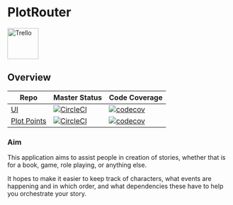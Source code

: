 # PlotRouter

[<img alt="Trello" src="https://upload.wikimedia.org/wikipedia/en/8/8c/Trello_logo.svg" width=70x/>][Trello]

## Overview

| Repo                             | Master Status                               | Code Coverage                                        |
| -------------------------------- | ------------------------------------------- | ---------------------------------------------------- |
| [UI][UI-Github]                  | [![CircleCI][UI-CCI-Badge]][UI-CCI]         | [![codecov][UI-CodeCov-Badge]][UI-CodeCov]           |
| [Plot Points][PP-Github]         | [![CircleCI][PP-CCI-Badge]][PP-CCI]         | [![codecov][PP-CodeCov-Badge]][PP-CodeCov]           |

[UI-Github]: https://github.com/PossibleLlama/PlotRouter-UI
[UI-CCI-Badge]: https://circleci.com/gh/PossibleLlama/PlotRouter-UI.svg?style=svg&circle-token=e65c69d2f59335eaf44e72d6487c478c518ab5b1
[UI-CCI]: https://circleci.com/gh/PossibleLlama/PlotRouter-UI/tree/master
[UI-CodeCov-Badge]: https://codecov.io/gh/PossibleLlama/PlotRouter-UI/branch/master/graph/badge.svg?token=nnGEN1vSks
[UI-CodeCov]: https://codecov.io/gh/PossibleLlama/PlotRouter-UI

[PP-Github]: https://github.com/PossibleLlama/PlotRouter-PP
[PP-CCI-Badge]: https://circleci.com/gh/PossibleLlama/PlotRouter-PP/tree/master.svg?style=svg&circle-token=07292fe316715bf5c78e72534a2d05a59c0e7880
[PP-CCI]: https://circleci.com/gh/PossibleLlama/PlotRouter-PP/tree/master
[PP-CodeCov-Badge]: https://codecov.io/gh/PossibleLlama/PlotRouter-PP/branch/master/graph/badge.svg?token=ZrFA9xeliL
[PP-CodeCov]: https://codecov.io/gh/PossibleLlama/PlotRouter-PP

[Trello]: https://trello.com/b/mEtQHsTR/plot-router

### Aim

This application aims to assist people in creation of stories, whether that is for a book, game, role playing, or anything else.

It hopes to make it easier to keep track of characters, what events are happening and in which order, and what dependencies these have to help you orchestrate your story.
